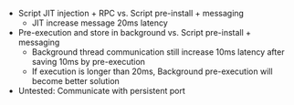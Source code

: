 - Script JIT injection + RPC vs. Script pre-install + messaging
  - JIT increase message 20ms latency
- Pre-execution and store in background vs. Script pre-install + messaging
  - Background thread communication still increase 10ms latency after saving 10ms by pre-execution
  - If execution is longer than 20ms, Background pre-execution will become better solution
- Untested: Communicate with persistent port
